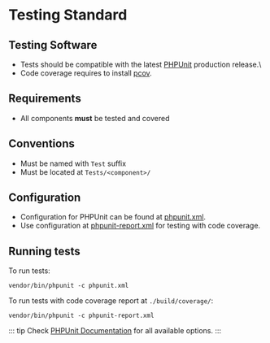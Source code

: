 # Testing Standard

## Testing Software

* Tests should be compatible with the latest [PHPUnit](https://phpunit.de/) production release.\
* Code coverage requires to install [pcov](https://github.com/krakjoe/pcov).

## Requirements

* All components **must** be tested and covered

## Conventions

* Must be named with `Test` suffix
* Must be located at `Tests/<component>/`

## Configuration

* Configuration for PHPUnit can be found at [phpunit.xml](https://github.com/chevere/chevere/blob/main/phpunit.xml).
* Use configuration at [phpunit-report.xml](https://github.com/chevere/chevere/blob/main/phpunit-report.xml) for testing with code coverage.

## Running tests

To run tests:

```shell
vendor/bin/phpunit -c phpunit.xml
```

To run tests with code coverage report at `./build/coverage/`:

```shell
vendor/bin/phpunit -c phpunit-report.xml
```

::: tip
Check [PHPUnit Documentation](https://phpunit.de/documentation.html) for all available options.
:::
